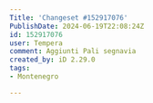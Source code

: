 ```yaml
---
Title: 'Changeset #152917076'
PublishDate: 2024-06-19T22:08:24Z
id: 152917076
user: Tempera
comment: Aggiunti Pali segnavia
created_by: iD 2.29.0
tags:
- Montenegro

---
```


